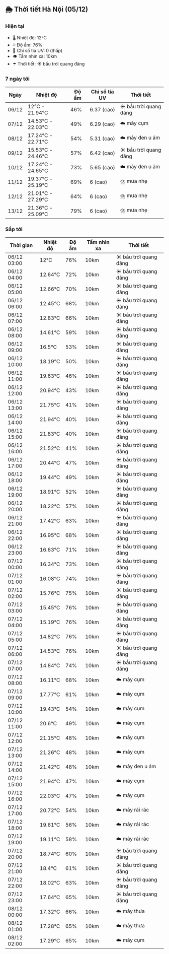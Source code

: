 ## 🌦️ Thời tiết Hà Nội (05/12)

### Hiện tại

- 🌡️ Nhiệt độ: 12℃
- 💦 Độ ẩm: 76%
- 🌟 Chỉ số tia UV: 0 (thấp)
- 👁️ Tầm nhìn xa: 10km
- ☂️ Thời tiết: ☀️ bầu trời quang đãng

### 7 ngày tới

| Ngày | Nhiệt độ | Độ ẩm | Chỉ số tia UV | Thời tiết |
| --- | --- | --- | --- | --- |
| 06/12 | 12℃ - 21.94℃ | 46% | 6.37 (cao) | ☀️ bầu trời quang đãng |
| 07/12 | 14.53℃ - 22.03℃ | 49% | 6.29 (cao) | ☁️ mây cụm |
| 08/12 | 17.24℃ - 22.71℃ | 54% | 5.31 (cao) | ☁️ mây đen u ám |
| 09/12 | 15.53℃ - 24.46℃ | 57% | 6.42 (cao) | ☀️ bầu trời quang đãng |
| 10/12 | 17.24℃ - 24.65℃ | 73% | 5.65 (cao) | ☁️ mây đen u ám |
| 11/12 | 19.37℃ - 25.19℃ | 69% | 6 (cao) | ⛈️ mưa nhẹ |
| 12/12 | 21.01℃ - 27.29℃ | 64% | 6 (cao) | ⛈️ mưa nhẹ |
| 13/12 | 21.36℃ - 25.09℃ | 79% | 6 (cao) | ⛈️ mưa nhẹ |

### Sắp tới

| Thời gian | Nhiệt độ | Độ ẩm | Tầm nhìn xa | Thời tiết |
| --- | --- | --- | --- | --- |
| 06/12 03:00 | 12℃ | 76% | 10km | ☀️ bầu trời quang đãng |
| 06/12 04:00 | 12.64℃ | 72% | 10km | ☀️ bầu trời quang đãng |
| 06/12 05:00 | 12.66℃ | 70% | 10km | ☀️ bầu trời quang đãng |
| 06/12 06:00 | 12.45℃ | 68% | 10km | ☀️ bầu trời quang đãng |
| 06/12 07:00 | 12.83℃ | 66% | 10km | ☀️ bầu trời quang đãng |
| 06/12 08:00 | 14.61℃ | 59% | 10km | ☀️ bầu trời quang đãng |
| 06/12 09:00 | 16.5℃ | 53% | 10km | ☀️ bầu trời quang đãng |
| 06/12 10:00 | 18.19℃ | 50% | 10km | ☀️ bầu trời quang đãng |
| 06/12 11:00 | 19.63℃ | 46% | 10km | ☀️ bầu trời quang đãng |
| 06/12 12:00 | 20.94℃ | 43% | 10km | ☀️ bầu trời quang đãng |
| 06/12 13:00 | 21.75℃ | 41% | 10km | ☀️ bầu trời quang đãng |
| 06/12 14:00 | 21.94℃ | 40% | 10km | ☀️ bầu trời quang đãng |
| 06/12 15:00 | 21.83℃ | 40% | 10km | ☀️ bầu trời quang đãng |
| 06/12 16:00 | 21.52℃ | 41% | 10km | ☀️ bầu trời quang đãng |
| 06/12 17:00 | 20.44℃ | 47% | 10km | ☀️ bầu trời quang đãng |
| 06/12 18:00 | 19.44℃ | 49% | 10km | ☀️ bầu trời quang đãng |
| 06/12 19:00 | 18.91℃ | 52% | 10km | ☀️ bầu trời quang đãng |
| 06/12 20:00 | 18.22℃ | 57% | 10km | ☀️ bầu trời quang đãng |
| 06/12 21:00 | 17.42℃ | 63% | 10km | ☀️ bầu trời quang đãng |
| 06/12 22:00 | 16.95℃ | 68% | 10km | ☀️ bầu trời quang đãng |
| 06/12 23:00 | 16.63℃ | 71% | 10km | ☀️ bầu trời quang đãng |
| 07/12 00:00 | 16.34℃ | 73% | 10km | ☀️ bầu trời quang đãng |
| 07/12 01:00 | 16.08℃ | 74% | 10km | ☀️ bầu trời quang đãng |
| 07/12 02:00 | 15.76℃ | 75% | 10km | ☀️ bầu trời quang đãng |
| 07/12 03:00 | 15.45℃ | 76% | 10km | ☀️ bầu trời quang đãng |
| 07/12 04:00 | 15.19℃ | 76% | 10km | ☀️ bầu trời quang đãng |
| 07/12 05:00 | 14.82℃ | 76% | 10km | ☀️ bầu trời quang đãng |
| 07/12 06:00 | 14.53℃ | 76% | 10km | ☀️ bầu trời quang đãng |
| 07/12 07:00 | 14.84℃ | 74% | 10km | ☀️ bầu trời quang đãng |
| 07/12 08:00 | 16.11℃ | 68% | 10km | ☁️ mây cụm |
| 07/12 09:00 | 17.77℃ | 61% | 10km | ☁️ mây cụm |
| 07/12 10:00 | 19.43℃ | 54% | 10km | ☁️ mây cụm |
| 07/12 11:00 | 20.6℃ | 49% | 10km | ☁️ mây cụm |
| 07/12 12:00 | 21.15℃ | 48% | 10km | ☁️ mây cụm |
| 07/12 13:00 | 21.26℃ | 48% | 10km | ☁️ mây cụm |
| 07/12 14:00 | 21.42℃ | 48% | 10km | ☁️ mây đen u ám |
| 07/12 15:00 | 21.94℃ | 47% | 10km | ☁️ mây cụm |
| 07/12 16:00 | 22.03℃ | 47% | 10km | ☁️ mây cụm |
| 07/12 17:00 | 20.72℃ | 54% | 10km | ☁️ mây rải rác |
| 07/12 18:00 | 19.61℃ | 56% | 10km | ☁️ mây rải rác |
| 07/12 19:00 | 19.11℃ | 58% | 10km | ☁️ mây rải rác |
| 07/12 20:00 | 18.74℃ | 60% | 10km | ☀️ bầu trời quang đãng |
| 07/12 21:00 | 18.4℃ | 61% | 10km | ☀️ bầu trời quang đãng |
| 07/12 22:00 | 18.02℃ | 63% | 10km | ☀️ bầu trời quang đãng |
| 07/12 23:00 | 17.64℃ | 65% | 10km | ☀️ bầu trời quang đãng |
| 08/12 00:00 | 17.32℃ | 66% | 10km | ☁️ mây thưa |
| 08/12 01:00 | 17.28℃ | 65% | 10km | ☁️ mây thưa |
| 08/12 02:00 | 17.29℃ | 65% | 10km | ☁️ mây cụm |
